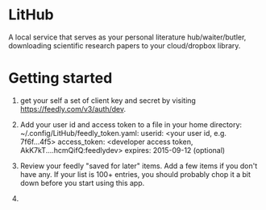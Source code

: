 # LitHub
A local service that serves as your personal literature hub/waiter/butler, downloading scientific research papers to your cloud/dropbox library.


# Getting started

1. get your self a set of client key and secret by visiting https://feedly.com/v3/auth/dev.

2. Add your user id and access token to a file in your home directory: ~/.config/LitHub/feedly_token.yaml:
	userid: <your user id, e.g. 7f6f...4f5>
	access_token: <developer access token, AkK7kT....hcmQifQ:feedlydev>
	expires: 2015-09-12 (optional)

3. Review your feedly "saved for later" items. Add a few items if you don't have any. If your list is 100+ entries, you should probably chop it a bit down before you start using this app.

4. 



